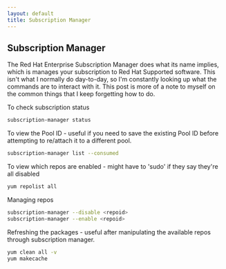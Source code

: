 ```yaml
---
layout: default
title: Subscription Manager
---
```


## Subscription Manager

The Red Hat Enterprise Subscription Manager does what its name implies, which is manages your subscription to Red Hat Supported software.  This isn't what I normally do day-to-day, so I'm constantly looking up what the commands are to interact with it.  This post is more of a note to myself on the common things that I keep forgetting how to do.


To check subscription status

```bash
subscription-manager status
```

To view the Pool ID - useful if you need to save the existing Pool ID before attempting to re/attach it to a different pool.
```bash
subscription-manager list --consumed
```

To view which repos are enabled - might have to 'sudo' if they say they're all disabled
```bash
yum repolist all
```

Managing repos
```bash
subscription-manager --disable <repoid>
subscription-manager --enable <repoid>
```

Refreshing the packages - useful after manipulating the available repos through subscription manager.
```bash
yum clean all -v
yum makecache
```